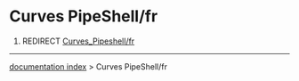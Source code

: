 # Curves PipeShell/fr
1.  REDIRECT [Curves\_Pipeshell/fr](Curves_Pipeshell/fr.md)

---
[documentation index](../README.md) > Curves PipeShell/fr
